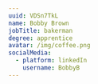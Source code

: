 ```yaml
---
uuid: VDSn7TkL
name: Bobby Brown
jobTitle: bakerman
degree: apprentice
avatar: /img/coffee.png
socialMedia:
  - platform: linkedIn
    username: BobbyB
---
```


